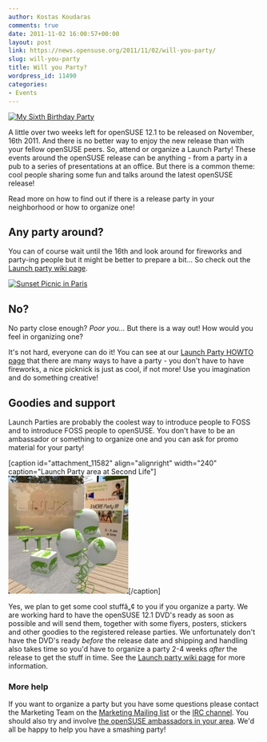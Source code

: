 ```yaml
---
author: Kostas Koudaras
comments: true
date: 2011-11-02 16:00:57+00:00
layout: post
link: https://news.opensuse.org/2011/11/02/will-you-party/
slug: will-you-party
title: Will you Party?
wordpress_id: 11490
categories:
- Events
---
```


[![My Sixth Birthday Party](http://farm4.static.flickr.com/3165/2546635007_36c6bd3b38_m.jpg)](http://www.flickr.com/photos/rachelfordjames/2546635007/)

A little over two weeks left for openSUSE 12.1 to be released on November, 16th 2011. And there is no better way to enjoy the new release than with your fellow openSUSE peers. So, attend or organize a Launch Party! These events around the openSUSE release can be anything - from a party in a pub to a series of presentations at an office. But there is a common theme: cool people sharing some fun and talks around the latest openSUSE release!

Read more on how to find out if there is a release party in your neighborhood or how to organize one!
<!-- more -->


## Any party around?


You can of course wait until the 16th and look around for fireworks and party-ing people but it might be better to prepare a bit... So check out the [Launch party wiki page](http://en.opensuse.org/openSUSE:Launch_parties).

[![Sunset Picnic in Paris](http://farm1.static.flickr.com/27/194863333_b0c270a329_m.jpg)](http://www.flickr.com/photos/stuckincustoms/194863333/)


## No?


No party close enough? _Poor you..._ But there is a way out! How would you feel in organizing one?

It's not hard, everyone can do it! You can see at our [Launch Party HOWTO page](http://en.opensuse.org/openSUSE:Launch_party_HOWTO) that there are many ways to have a party - you don't have to have fireworks, a nice picknick is just as cool, if not more! Use you imagination and do something creative!


## Goodies and support


Launch Parties are probably the coolest way to introduce people to FOSS and to introduce FOSS people to openSUSE. You don't have to be an ambassador or something to organize one and you can ask for promo material for your party!

[caption id="attachment_11582" align="alignright" width="240" caption="Launch Party area at Second Life"][![Launch Party area at Second Life](/wp-content/uploads/2011/11/party-22-300x296.jpg)](http://news.opensuse.org/2011/11/02/will-you-party/party-22-300x296/)[/caption]

Yes, we plan to get some cool stuffâ„¢ to you if you organize a party. We are working hard to have the openSUSE 12.1 DVD's ready as soon as possible and will send them, together with some flyers, posters, stickers and other goodies to the registered release parties. We unfortunately don't have the DVD's ready _before_ the release date and shipping and handling also takes time so you'd have to organize a party 2-4 weeks _after_ the release to get the stuff in time. See the [Launch party wiki page](http://en.opensuse.org/openSUSE:Launch_parties) for more information.


### More help


If you want to organize a party but you have some questions please contact the Marketing Team on the [Marketing Mailing list](lists.opensuse.org/opensuse-marketing) or the [IRC channel](irc://irc.freenode.net/opensuse-marketing). You should also try and involve [the openSUSE ambassadors in your area](http://en.opensuse.org/Ambassadors). We'd all be happy to help you have a smashing party!
